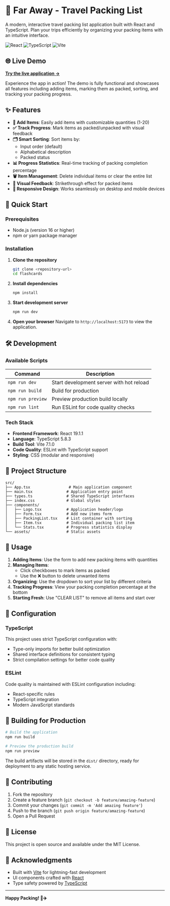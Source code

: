 # 🧳 Far Away - Travel Packing List

A modern, interactive travel packing list application built with React and TypeScript. Plan your trips efficiently by organizing your packing items with an intuitive interface.

![React](https://img.shields.io/badge/React-19.1.1-blue?logo=react)
![TypeScript](https://img.shields.io/badge/TypeScript-5.8.3-blue?logo=typescript)
![Vite](https://img.shields.io/badge/Vite-7.1.0-purple?logo=vite)

## 🌐 Live Demo

**[Try the live application →](https://travel-packing-list-gamma.vercel.app/)**

Experience the app in action! The demo is fully functional and showcases all features including adding items, marking them as packed, sorting, and tracking your packing progress.

## ✨ Features

- **📝 Add Items**: Easily add items with customizable quantities (1-20)
- **✅ Track Progress**: Mark items as packed/unpacked with visual feedback
- **🗂️ Smart Sorting**: Sort items by:
  - Input order (default)
  - Alphabetical description
  - Packed status
- **📊 Progress Statistics**: Real-time tracking of packing completion percentage
- **🗑️ Item Management**: Delete individual items or clear the entire list
- **🎨 Visual Feedback**: Strikethrough effect for packed items
- **📱 Responsive Design**: Works seamlessly on desktop and mobile devices

## 🚀 Quick Start

### Prerequisites

- Node.js (version 16 or higher)
- npm or yarn package manager

### Installation

1. **Clone the repository**
   ```bash
   git clone <repository-url>
   cd flashcards
   ```

2. **Install dependencies**
   ```bash
   npm install
   ```

3. **Start development server**
   ```bash
   npm run dev
   ```

4. **Open your browser**
   Navigate to `http://localhost:5173` to view the application.

## 🛠️ Development

### Available Scripts

| Command | Description |
|---------|-------------|
| `npm run dev` | Start development server with hot reload |
| `npm run build` | Build for production |
| `npm run preview` | Preview production build locally |
| `npm run lint` | Run ESLint for code quality checks |

### Tech Stack

- **Frontend Framework**: React 19.1.1
- **Language**: TypeScript 5.8.3
- **Build Tool**: Vite 7.1.0
- **Code Quality**: ESLint with TypeScript support
- **Styling**: CSS (modular and responsive)

## 📁 Project Structure

```
src/
├── App.tsx                 # Main application component
├── main.tsx               # Application entry point
├── types.ts               # Shared TypeScript interfaces
├── index.css              # Global styles
├── components/
│   ├── Logo.tsx           # Application header/logo
│   ├── Form.tsx           # Add new items form
│   ├── PackingList.tsx    # List container with sorting
│   ├── Item.tsx           # Individual packing list item
│   └── Stats.tsx          # Progress statistics display
└── assets/                # Static assets
```

## 🎯 Usage

1. **Adding Items**: Use the form to add new packing items with quantities
2. **Managing Items**: 
   - Click checkboxes to mark items as packed
   - Use the ❌ button to delete unwanted items
3. **Organizing**: Use the dropdown to sort your list by different criteria
4. **Tracking Progress**: View your packing completion percentage at the bottom
5. **Starting Fresh**: Use "CLEAR LIST" to remove all items and start over

## 🔧 Configuration

### TypeScript

This project uses strict TypeScript configuration with:
- Type-only imports for better build optimization
- Shared interface definitions for consistent typing
- Strict compilation settings for better code quality

### ESLint

Code quality is maintained with ESLint configuration including:
- React-specific rules
- TypeScript integration
- Modern JavaScript standards

## 🚀 Building for Production

```bash
# Build the application
npm run build

# Preview the production build
npm run preview
```

The build artifacts will be stored in the `dist/` directory, ready for deployment to any static hosting service.

## 🤝 Contributing

1. Fork the repository
2. Create a feature branch (`git checkout -b feature/amazing-feature`)
3. Commit your changes (`git commit -m 'Add amazing feature'`)
4. Push to the branch (`git push origin feature/amazing-feature`)
5. Open a Pull Request

## 📄 License

This project is open source and available under the MIT License.

## 🙏 Acknowledgments

- Built with [Vite](https://vitejs.dev/) for lightning-fast development
- UI components crafted with [React](https://reactjs.org/)
- Type safety powered by [TypeScript](https://www.typescriptlang.org/)

---

**Happy Packing! 🎒✈️**